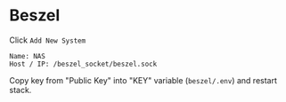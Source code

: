 # Beszel

Click `Add New System`

```
Name: NAS
Host / IP: /beszel_socket/beszel.sock
```

Copy key from "Public Key" into "KEY" variable (`beszel/.env`) and restart stack.
